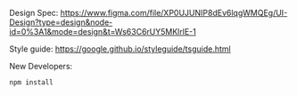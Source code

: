 Design Spec: https://www.figma.com/file/XP0UJUNIP8dEv6lqgWMQEg/UI-Design?type=design&node-id=0%3A1&mode=design&t=Ws63C6rUY5MKlrlE-1

Style guide: https://google.github.io/styleguide/tsguide.html

New Developers:

`npm install`

